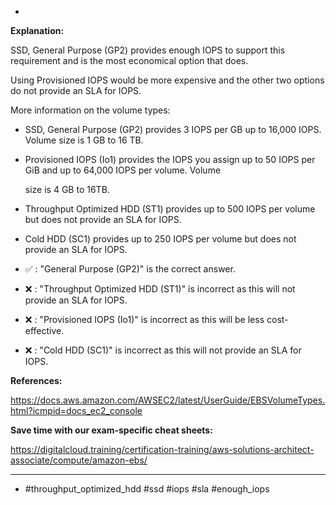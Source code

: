 *

**Explanation:**

SSD, General Purpose (GP2) provides enough IOPS to support this requirement and is the most economical option that does.

Using Provisioned IOPS would be more expensive and the other two options do not provide an SLA for IOPS.

More information on the volume types:

* SSD, General Purpose (GP2) provides 3 IOPS per GB up to 16,000 IOPS. Volume size is 1 GB to 16 TB.

* Provisioned IOPS (Io1) provides the IOPS you assign up to 50 IOPS per GiB and up to 64,000 IOPS per volume. Volume

  size is 4 GB to 16TB.

* Throughput Optimized HDD (ST1) provides up to 500 IOPS per volume but does not provide an SLA for IOPS.

* Cold HDD (SC1) provides up to 250 IOPS per volume but does not provide an SLA for IOPS.

* ✅ :  "General Purpose (GP2)" is the correct answer.

* ❌ :  "Throughput Optimized HDD (ST1)" is incorrect as this will not provide an SLA for IOPS.

* ❌ :  "Provisioned IOPS (Io1)" is incorrect as this will be less cost-effective.

* ❌ :  "Cold HDD (SC1)" is incorrect as this will not provide an SLA for IOPS.

**References:**

<https://docs.aws.amazon.com/AWSEC2/latest/UserGuide/EBSVolumeTypes.html?icmpid=docs_ec2_console>

**Save time with our exam-specific cheat sheets:**

<https://digitalcloud.training/certification-training/aws-solutions-architect-associate/compute/amazon-ebs/>

----
* #throughput_optimized_hdd #ssd #iops #sla #enough_iops
